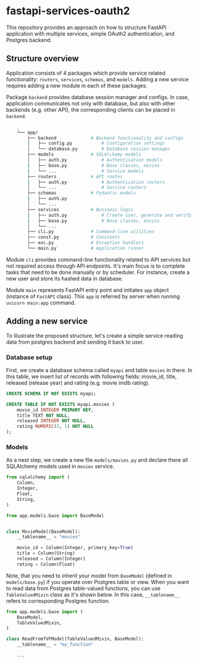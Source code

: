 # fastapi-services-oauth2

This repository provides an approach on how to structure FastAPI application with 
multiple services, simple OAuth2 authentication, and Postgres backend.

## Structure overview

Application consists of 4 packages which provide service related functionality: 
`routers`, `services`, `schemas`, and `models`. Adding a new service requires 
adding a new module in each of these packages. 

Package `backend` provides database session manager and configs. In case, application 
communicates not only with database, but also with other backends (e.g. other API), 
the corresponding clients can be placed in `backend`.

```bash
    .
    └── app/
        ├── backend             # Backend functionality and configs
        |   ├── config.py           # Configuration settings
        │   └── database.py         # Database session manager
        ├── models              # SQLAlchemy models
        │   ├── auth.py             # Authentication models
        |   ├── base.py             # Base classes, mixins
        |   └── ...                 # Service models
        ├── routers             # API routes
        |   ├── auth.py             # Authentication routers
        │   └── ...                 # Service routers
        ├── schemas             # Pydantic models
        |   ├── auth.py              
        │   └── ...
        ├── services            # Business logic
        |   ├── auth.py             # Create user, generate and verify tokens
        |   ├── base.py             # Base classes, mixins
        │   └── ...
        ├── cli.py              # Command-line utilities
        ├── const.py            # Constants
        ├── exc.py              # Exception handlers
        └── main.py             # Application runner
```

Module `cli` provides command-line functionality related to API services but not required
access through API endpoints. It's main focus is to complete tasks that need to be done 
manually or by scheduler. For instance, create a new user and store its hashed data in database.

Module `main` represents FastAPI entry point and initiates `app` object (instance of `FastAPI` class).
This `app` is referred by server when running `uvicorn main:app` command.

## Adding a new service

To illustrate the proposed structure, let's create a simple service reading data from
postgres backend and sending it back to user. 

### Database setup

First, we create a database schema called `myapi` and table `movies` in there. In this table,
we insert list of records with following fields: movie_id, title, released (release year) and 
rating (e.g. movie imdb rating).

```sql
CREATE SCHEMA IF NOT EXISTS myapi;

CREATE TABLE IF NOT EXISTS myapi.movies (
    movie_id INTEGER PRIMARY KEY,
    title TEXT NOT NULL,
    released INTEGER NOT NULL,
    rating NUMERIC(2, 1) NOT NULL
);
```

### Models

As a next step, we create a new file `models/movies.py` and declare there all 
SQLAlchemy models used in `movies` service.

```python
from sqlalchemy import (
    Column,
    Integer,
    Float,
    String,
)

from app.models.base import BaseModel


class MovieModel(BaseModel):
    __tablename__ = "movies"

    movie_id = Column(Integer, primary_key=True)
    title = Column(String)
    released = Column(Integer)
    rating = Column(Float)
```

Note, that you need to inherit your model from `BaseModel` (defined in `models/base.py`) 
if you operate over Postgres table or view. When you want to read data from Postgres 
table-valued functions, you can use `TableValuedMixin` class as it's shown below. 
In this case, `__tablename__` refers to corresponding Postgres function.

```python
from app.models.base import (
    BaseModel,
    TableValuedMixin,
)

class ReadFromTVFModel(TableValuedMixin, BaseModel):
    __tablename__ = "my_function"

    ...
```


